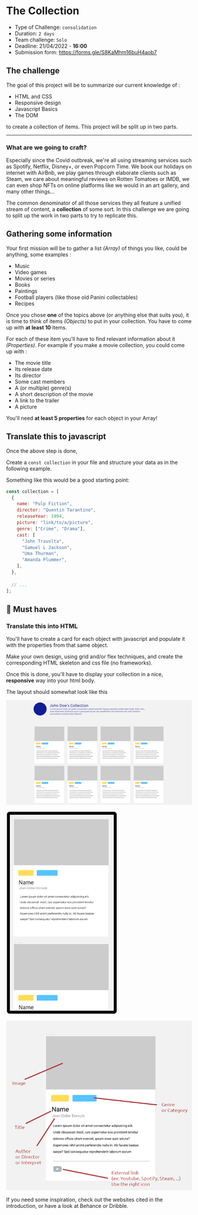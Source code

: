 # The Collection

- Type of Challenge: `consolidation`
- Duration: `2 days`
- Team challenge: `Solo`
- Deadline: 21/04/2022 - **16:00**
- Submission form: https://forms.gle/S8KaMhm16buH4aob7

## The challenge

The goal of this project will be to summarize our current knowledge of :

- HTML and CSS
- Responsive design
- Javascript Basics
- The DOM

to create a collection of items.
This project will be split up in two parts.

---

### What are we going to craft?

Especially since the Covid outbreak, we're all using streaming services such as Spotify, Netflix, Disney+, or even Popcorn Time. We book our holidays on internet with AirBnb, we play games through elaborate clients such as Steam, we care about meaningful reviews on Rotten Tomatoes or IMDB, we can even shop NFTs on online platforms like we would in an art gallery, and many other things...

The common denominator of all those services they all feature a unified stream of content, a **collection** of some sort. In this challenge we are going to split up the work in two parts to try to replicate this.

## Gathering some information

Your first mission will be to gather a list _(Array)_ of things you like, could be anything, some examples :

- Music
- Video games
- Movies or series
- Books
- Paintings
- Football players (like those old Panini collectables)
- Recipes

Once you chose **one** of the topics above (or anything else that suits you), it is time to think of items _(Objects)_ to put in your collection. You have to come up with **at least 10** items.

For each of these item you'll have to find relevant information about it _(Properties)_. For example if you make a movie collection, you could come up with :

- The movie title
- Its release date
- Its director
- Some cast members
- A (or multiple) genre(s)
- A short description of the movie
- A link to the trailer
- A picture

You'll need **at least 5 properties** for each object in your Array!

## Translate this to javascript

Once the above step is done,

Create a `const collection` in your file and structure your data as in the following example.

Something like this would be a good starting point:

```javascript
const collection = [
  {
    name: "Pulp Fiction",
    director: "Quentin Tarantino",
    releaseYear: 1994,
    picture: "link/to/a/picture",
    genre: ["Crime", "Drama"],
    cast: [
      "John Travolta",
      "Samuel L Jackson",
      "Uma Thurman",
      "Amanda Plummer",
    ],
  },

  // ...
];
```

## 🌱 Must haves

### Translate this into HTML

You'll have to create a card for each object with javascript and populate it with the properties from that same object.

Make your own design, using grid and/or flex techniques, and create the corresponding HTML skeleton and css file (no frameworks).

Once this is done, you'll have to display your collection in a nice, **responsive** way into your html body.

The layout should somewhat look like this

![Desktop version](collection_desktop.png)

![Desktop version](collection_mobile.png)

![Desktop version](collection_card.png)

If you need some inspiration, check out the websites cited in the introduction, or have a look at Behance or Dribble.
